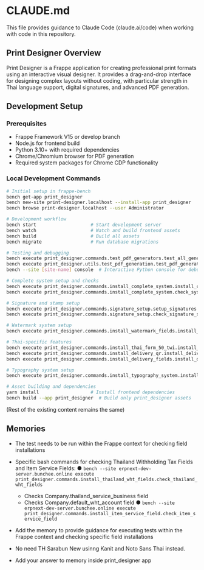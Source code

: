 # CLAUDE.md

This file provides guidance to Claude Code (claude.ai/code) when working with code in this repository.

## Print Designer Overview

Print Designer is a Frappe application for creating professional print formats using an interactive visual designer. It provides a drag-and-drop interface for designing complex layouts without coding, with particular strength in Thai language support, digital signatures, and advanced PDF generation.

## Development Setup

### Prerequisites
- Frappe Framework V15 or develop branch
- Node.js for frontend build
- Python 3.10+ with required dependencies
- Chrome/Chromium browser for PDF generation
- Required system packages for Chrome CDP functionality

### Local Development Commands
```bash
# Initial setup in frappe-bench
bench get-app print_designer
bench new-site print-designer.localhost --install-app print_designer
bench browse print-designer.localhost --user Administrator

# Development workflow
bench start                    # Start development server
bench watch                    # Watch and build frontend assets
bench build                    # Build all assets
bench migrate                  # Run database migrations

# Testing and debugging
bench execute print_designer.commands.test_pdf_generators.test_all_generators
bench execute print_designer.utils.test_pdf_generation.test_pdf_generation
bench --site [site-name] console  # Interactive Python console for debugging

# Complete system setup and checks
bench execute print_designer.commands.install_complete_system.install_complete_system
bench execute print_designer.commands.install_complete_system.check_system_status

# Signature and stamp setup
bench execute print_designer.commands.signature_setup.setup_signatures
bench execute print_designer.commands.signature_setup.check_signature_status

# Watermark system setup
bench execute print_designer.commands.install_watermark_fields.install_watermark_fields

# Thai-specific features
bench execute print_designer.commands.install_thai_form_50_twi.install_thai_form_50_twi
bench execute print_designer.commands.install_delivery_qr.install_delivery_qr
bench execute print_designer.commands.install_delivery_fields.install_delivery_note_fields

# Typography system setup
bench execute print_designer.commands.install_typography_system.install_typography_system

# Asset building and dependencies
yarn install                   # Install frontend dependencies
bench build --app print_designer  # Build only print_designer assets
```

(Rest of the existing content remains the same)

## Memories
- The test needs to be run within the Frappe context for checking field installations
- Specific bash commands for checking Thailand Withholding Tax Fields and Item Service Fields:
  ● `bench --site erpnext-dev-server.bunchee.online execute print_designer.commands.install_thailand_wht_fields.check_thailand_wht_fields`
    - Checks Company.thailand_service_business field
    - Checks Company.default_wht_account field
  ● `bench --site erpnext-dev-server.bunchee.online execute print_designer.commands.install_item_service_field.check_item_service_field`
- Add the memory to provide guidance for executing tests within the Frappe context and checking specific field installations

- No need TH Sarabun New usinng Kanit and Noto Sans Thai instead.
- Add your answer to memory inside print_designer app